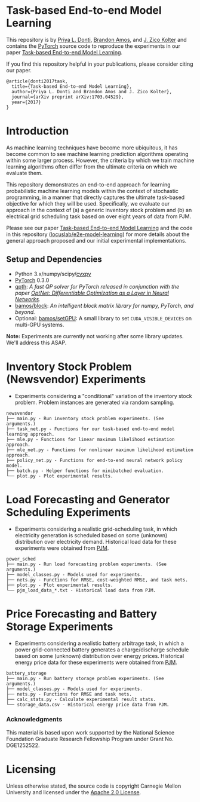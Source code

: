 # Task-based End-to-end Model Learning

This repository is by 
[Priya L. Donti](https://www.priyadonti.com),
[Brandon Amos](http://bamos.github.io),
and [J. Zico Kolter](http://zicokolter.com)
and contains the [PyTorch](https://pytorch.org) source code to
reproduce the experiments in our paper
[Task-based End-to-end Model Learning](https://arxiv.org/abs/1703.04529).

If you find this repository helpful in your publications,
please consider citing our paper.

```
@article{donti2017task,
  title={Task-based End-to-end Model Learning},
  author={Priya L. Donti and Brandon Amos and J. Zico Kolter},
  journal={arXiv preprint arXiv:1703.04529},
  year={2017}
}
```

# Introduction

As machine learning techniques have become more ubiquitous, it has become 
common to see machine learning prediction algorithms operating within some 
larger process. However, the criteria by which we train machine learning 
algorithms often differ from the ultimate criteria on which we evaluate them.

This repository demonstrates an end-to-end approach for learning probabilistic 
machine learning models within the context of stochastic programming, in a 
manner that directly captures the ultimate task-based objective for which they 
will be used. Specifically, we evaluate our approach in the context of
(a) a generic inventory stock problem and (b) an electrical grid scheduling
task based on over eight years of data from PJM.

Please see our paper [Task-based End-to-end Model Learning](https://arxiv.org/abs/1703.04529)
and the code in this repository ([locuslab/e2e-model-learning](https://github.com/locuslab/e2e-model-learning))
for more details about the general approach proposed and our initial
experimental implementations.


## Setup and Dependencies

+ Python 3.x/numpy/scipy/[cvxpy](http://www.cvxpy.org/en/latest/)
+ [PyTorch](https://pytorch.org) 0.3.0
+ [qpth](https://github.com/locuslab/qpth):
  *A fast QP solver for PyTorch released in conjunction with the paper 
  [OptNet: Differentiable Optimization as a Layer in Neural Networks](https://arxiv.org/abs/1703.00443).*
+ [bamos/block](https://github.com/bamos/block):
  *An intelligent block matrix library for numpy, PyTorch, and beyond.*
+ Optional: [bamos/setGPU](https://github.com/bamos/setGPU):
  A small library to set `CUDA_VISIBLE_DEVICES` on multi-GPU systems.

**Note:** Experiments are currently not working after some library updates. We'll address this ASAP. 

# Inventory Stock Problem (Newsvendor) Experiments

+ Experiments considering a "conditional" variation of the inventory stock
  problem. Problem instances are generated via random sampling.

```
newsvendor
├── main.py - Run inventory stock problem experiments. (See arguments.)
├── task_net.py - Functions for our task-based end-to-end model learning approach.
├── mle.py - Functions for linear maximum likelihood estimation approach.
├── mle_net.py - Functions for nonlinear maximum likelihood estimation approach.
├── policy_net.py - Functions for end-to-end neural network policy model.
├── batch.py - Helper functions for minibatched evaluation.
└── plot.py - Plot experimental results.
```

# Load Forecasting and Generator Scheduling Experiments

+ Experiments considering a realistic grid-scheduling task, in which
  electricity generation is scheduled based on some (unknown) distribution
  over electricity demand. Historical load data for these experiments were obtained from
  [PJM](http://www.pjm.com/markets-and-operations/ops-analysis/historical-load-data.aspx).

```
power_sched
├── main.py - Run load forecasting problem experiments. (See arguments.)
├── model_classes.py - Models used for experiments.
├── nets.py - Functions for RMSE, cost-weighted RMSE, and task nets.
├── plot.py - Plot experimental results.
└── pjm_load_data_*.txt - Historical load data from PJM.
```

# Price Forecasting and Battery Storage Experiments

+ Experiments considering a realistic battery arbitrage task, in which
  a power grid-connected battery generates a charge/discharge schedule 
  based on some (unknown) distribution
  over energy prices. Historical energy price data for these experiments were obtained from
  [PJM](http://www.pjm.com/markets-and-operations/energy/real-time/monthlylmp.aspx).

```
battery_storage
├── main.py - Run battery storage problem experiments. (See arguments.)
├── model_classes.py - Models used for experiments.
├── nets.py - Functions for RMSE and task nets.
├── calc_stats.py - Calculate experimental result stats.
└── storage_data.csv - Historical energy price data from PJM.
```


### Acknowledgments

This material is based upon work supported by the 
National Science Foundation Graduate Research Fellowship Program under
Grant No. DGE1252522. 

# Licensing

Unless otherwise stated, the source code is copyright
Carnegie Mellon University and licensed under the
[Apache 2.0 License](./LICENSE).
